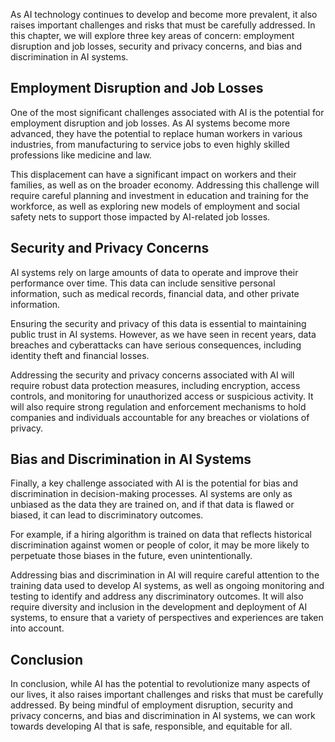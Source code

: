 
As AI technology continues to develop and become more prevalent, it also raises important challenges and risks that must be carefully addressed. In this chapter, we will explore three key areas of concern: employment disruption and job losses, security and privacy concerns, and bias and discrimination in AI systems.

Employment Disruption and Job Losses
------------------------------------

One of the most significant challenges associated with AI is the potential for employment disruption and job losses. As AI systems become more advanced, they have the potential to replace human workers in various industries, from manufacturing to service jobs to even highly skilled professions like medicine and law.

This displacement can have a significant impact on workers and their families, as well as on the broader economy. Addressing this challenge will require careful planning and investment in education and training for the workforce, as well as exploring new models of employment and social safety nets to support those impacted by AI-related job losses.

Security and Privacy Concerns
-----------------------------

AI systems rely on large amounts of data to operate and improve their performance over time. This data can include sensitive personal information, such as medical records, financial data, and other private information.

Ensuring the security and privacy of this data is essential to maintaining public trust in AI systems. However, as we have seen in recent years, data breaches and cyberattacks can have serious consequences, including identity theft and financial losses.

Addressing the security and privacy concerns associated with AI will require robust data protection measures, including encryption, access controls, and monitoring for unauthorized access or suspicious activity. It will also require strong regulation and enforcement mechanisms to hold companies and individuals accountable for any breaches or violations of privacy.

Bias and Discrimination in AI Systems
-------------------------------------

Finally, a key challenge associated with AI is the potential for bias and discrimination in decision-making processes. AI systems are only as unbiased as the data they are trained on, and if that data is flawed or biased, it can lead to discriminatory outcomes.

For example, if a hiring algorithm is trained on data that reflects historical discrimination against women or people of color, it may be more likely to perpetuate those biases in the future, even unintentionally.

Addressing bias and discrimination in AI will require careful attention to the training data used to develop AI systems, as well as ongoing monitoring and testing to identify and address any discriminatory outcomes. It will also require diversity and inclusion in the development and deployment of AI systems, to ensure that a variety of perspectives and experiences are taken into account.

Conclusion
----------

In conclusion, while AI has the potential to revolutionize many aspects of our lives, it also raises important challenges and risks that must be carefully addressed. By being mindful of employment disruption, security and privacy concerns, and bias and discrimination in AI systems, we can work towards developing AI that is safe, responsible, and equitable for all.
